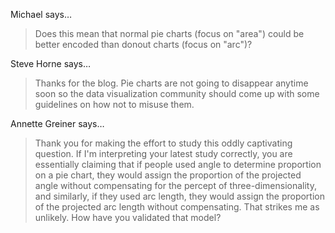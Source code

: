Michael says…
>	Does this mean that normal pie charts (focus on "area") could be better encoded than donout charts (focus on "arc")?

Steve Horne says…
>	Thanks for the blog. Pie charts are not going to disappear anytime soon so the data visualization community should come up with some guidelines on how not to misuse them.

Annette Greiner says…
>	Thank you for making the effort to study this oddly captivating question. If I'm interpreting your latest study correctly, you are essentially claiming that if people used angle to determine proportion on a pie chart, they would assign the proportion of the projected angle without compensating for the percept of three-dimensionality, and similarly, if they used arc length, they would assign the proportion of the projected arc length without compensating. That strikes me as unlikely. How have you validated that model?
